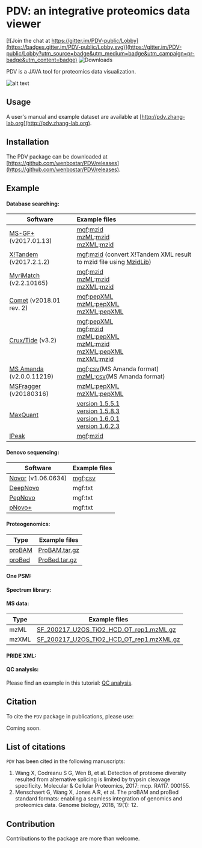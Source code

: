 # PDV: an integrative proteomics data viewer

[![Join the chat at https://gitter.im/PDV-public/Lobby](https://badges.gitter.im/PDV-public/Lobby.svg)](https://gitter.im/PDV-public/Lobby?utm_source=badge&utm_medium=badge&utm_campaign=pr-badge&utm_content=badge) ![Downloads](https://img.shields.io/github/downloads/wenbostar/PDV/total.svg)

PDV is a JAVA tool for proteomics data visualization.

![alt text](https://github.com/wenbostar/PDV/blob/master/resources/PDV_main_panel.png)

## Usage

A user's manual and example dataset are available at [http://pdv.zhang-lab.org](http://pdv.zhang-lab.org).

## Installation

The PDV package can be downloaded at [https://github.com/wenbostar/PDV/releases](https://github.com/wenbostar/PDV/releases).

## Example

#### Database searching:

| Software        | Example files |
| ----------------|:---------------|
| [MS-GF+](https://github.com/MSGFPlus/msgfplus) (v2017.01.13)| [mgf](http://pdv.zhang-lab.org/data/download/test_data/msdata/SF_200217_U2OS_TiO2_HCD_OT_rep1.mgf.gz):[mzid](http://pdv.zhang-lab.org/data/download/test_data/msgfplus/SF_200217_U2OS_TiO2_HCD_OT_rep1_mgf.mzid.gz)<br>[mzML](http://pdv.zhang-lab.org/data/download/test_data/msdata/SF_200217_U2OS_TiO2_HCD_OT_rep1.mzML.gz):[mzid](http://pdv.zhang-lab.org/data/download/test_data/msgfplus/SF_200217_U2OS_TiO2_HCD_OT_rep1_mzML.mzid.gz)<br>[mzXML](http://pdv.zhang-lab.org/data/download/test_data/msdata/SF_200217_U2OS_TiO2_HCD_OT_rep1.mzXML.gz):[mzid](http://pdv.zhang-lab.org/data/download/test_data/msgfplus/SF_200217_U2OS_TiO2_HCD_OT_rep1_mzXML.mzid.gz)|
| [X!Tandem](https://www.thegpm.org/tandem/) (v2017.2.1.2) | [mgf](http://pdv.zhang-lab.org/data/download/test_data/msdata/SF_200217_U2OS_TiO2_HCD_OT_rep1.mgf.gz):[mzid](http://pdv.zhang-lab.org/data/download/test_data/xtandem/SF_200217_U2OS_TiO2_HCD_OT_rep1_mgf.mzid.gz) (convert X!Tandem XML result to mzid file using [MzidLib](https://github.com/PGB-LIV/mzidlib))|
| [MyriMatch](https://www.ncbi.nlm.nih.gov/pubmed/?term=17269722) (v2.2.10165) | [mgf](http://pdv.zhang-lab.org/data/download/test_data/msdata/SF_200217_U2OS_TiO2_HCD_OT_rep1.mgf.gz):[mzid](http://pdv.zhang-lab.org/data/download/test_data/myrimatch/SF_200217_U2OS_TiO2_HCD_OT_rep1_myrimatch_mgf.mzid.gz)<br>[mzML](http://pdv.zhang-lab.org/data/download/test_data/msdata/SF_200217_U2OS_TiO2_HCD_OT_rep1.mzML.gz):[mzid](http://pdv.zhang-lab.org/data/download/test_data/myrimatch/SF_200217_U2OS_TiO2_HCD_OT_rep1_myrimatch_mzML.mzid.gz)<br>[mzXML](http://pdv.zhang-lab.org/data/download/test_data/msdata/SF_200217_U2OS_TiO2_HCD_OT_rep1.mzXML.gz):[mzid](http://pdv.zhang-lab.org/data/download/test_data/myrimatch/SF_200217_U2OS_TiO2_HCD_OT_rep1_myrimatch_mzXML.mzid.gz) |
| [Comet](http://comet-ms.sourceforge.net/) (v2018.01 rev. 2) | [mgf](http://pdv.zhang-lab.org/data/download/test_data/msdata/SF_200217_U2OS_TiO2_HCD_OT_rep1.mgf.gz):[pepXML](http://pdv.zhang-lab.org/data/download/test_data/comet/SF_200217_U2OS_TiO2_HCD_OT_rep1_mgf.pep.xml.gz)<br>[mzML](http://pdv.zhang-lab.org/data/download/test_data/msdata/SF_200217_U2OS_TiO2_HCD_OT_rep1.mzML.gz):[pepXML](http://pdv.zhang-lab.org/data/download/test_data/comet/SF_200217_U2OS_TiO2_HCD_OT_rep1_mzML.pep.xml.gz)<br>[mzXML](http://pdv.zhang-lab.org/data/download/test_data/msdata/SF_200217_U2OS_TiO2_HCD_OT_rep1.mzXML.gz):[pepXML](http://pdv.zhang-lab.org/data/download/test_data/comet/SF_200217_U2OS_TiO2_HCD_OT_rep1_mzXML.pep.xml.gz) |
| [Crux/Tide](http://crux.ms/) (v3.2)| [mgf](http://pdv.zhang-lab.org/data/download/test_data/msdata/SF_200217_U2OS_TiO2_HCD_OT_rep1.mgf.gz):[pepXML](http://pdv.zhang-lab.org/data/download/test_data/crux/crux-output_mgf/tide-search.pep.xml.gz)<br> [mgf](http://pdv.zhang-lab.org/data/download/test_data/msdata/SF_200217_U2OS_TiO2_HCD_OT_rep1.mgf.gz):[mzid](http://pdv.zhang-lab.org/data/download/test_data/crux/crux-output_mgf/tide-search.mzid.gz)<br>[mzML](http://pdv.zhang-lab.org/data/download/test_data/msdata/SF_200217_U2OS_TiO2_HCD_OT_rep1.mzML.gz):[pepXML](http://pdv.zhang-lab.org/data/download/test_data/crux/crux-output_mzml/tide-search.pep.xml.gz)<br>[mzML](http://pdv.zhang-lab.org/data/download/test_data/msdata/SF_200217_U2OS_TiO2_HCD_OT_rep1.mzML.gz):[mzid](http://pdv.zhang-lab.org/data/download/test_data/crux/crux-output_mzml/tide-search.mzid.gz)<br>[mzXML](http://pdv.zhang-lab.org/data/download/test_data/msdata/SF_200217_U2OS_TiO2_HCD_OT_rep1.mzXML.gz):[pepXML](http://pdv.zhang-lab.org/data/download/test_data/crux/crux-output_mzxml/tide-search.pep.xml.gz)<br>[mzXML](http://pdv.zhang-lab.org/data/download/test_data/msdata/SF_200217_U2OS_TiO2_HCD_OT_rep1.mzXML.gz):[mzid](http://pdv.zhang-lab.org/data/download/test_data/crux/crux-output_mzxml/tide-search.mzid.gz) |
| [MS Amanda](http://ms.imp.ac.at/index.php?action=ms-amanda) (v2.0.0.11219) | [mgf](http://pdv.zhang-lab.org/data/download/test_data/msdata/SF_200217_U2OS_TiO2_HCD_OT_rep1.mgf.gz):[csv](http://pdv.zhang-lab.org/data/download/test_data/msamanda/SF_200217_U2OS_TiO2_HCD_OT_rep1_MSAmanda_mgf.csv.gz)(MS Amanda format)<br>[mzML](http://pdv.zhang-lab.org/data/download/test_data/msdata/SF_200217_U2OS_TiO2_HCD_OT_rep1.mzML.gz):[csv](http://pdv.zhang-lab.org/data/download/test_data/msamanda/SF_200217_U2OS_TiO2_HCD_OT_rep1_MSAmanda_mzML.csv.gz)(MS Amanda format) |
| [MSFragger](https://www.nature.com/articles/nmeth.4256) (v20180316) | [mzML](http://pdv.zhang-lab.org/data/download/test_data/msdata/SF_200217_U2OS_TiO2_HCD_OT_rep1.mzML.gz):[pepXML](http://pdv.zhang-lab.org/data/download/test_data/msfragger/SF_200217_U2OS_TiO2_HCD_OT_rep1_msfragger_mzML.pepXML.gz)<br>[mzXML](http://pdv.zhang-lab.org/data/download/test_data/msdata/SF_200217_U2OS_TiO2_HCD_OT_rep1.mzXML.gz):[pepXML](http://pdv.zhang-lab.org/data/download/test_data/msfragger/SF_200217_U2OS_TiO2_HCD_OT_rep1_msfragger_mzXML.pepXML.gz)|
| [MaxQuant](http://www.coxdocs.org/doku.php?id=maxquant:start) | [version 1.5.5.1](http://pdv.zhang-lab.org/data/download/test_data/maxquant/maxquant/1.5.5.1.tar.gz)<br>[version 1.5.8.3](http://pdv.zhang-lab.org/data/download/test_data/maxquant/maxquant/1.5.8.3.tar.gz)<br>[version 1.6.0.1](http://pdv.zhang-lab.org/data/download/test_data/maxquant/maxquant/1.6.0.1.tar.gz)<br>[version 1.6.2.3](http://pdv.zhang-lab.org/data/download/test_data/maxquant/maxquant/1.6.2.3.tar.gz) |
| [IPeak](https://www.ncbi.nlm.nih.gov/pubmed/25951428)| [mgf](http://pdv.zhang-lab.org/data/download/test_data/msdata/SF_200217_U2OS_TiO2_HCD_OT_rep1.mgf.gz):[mzid](http://pdv.zhang-lab.org/data/download/test_data/ipeak/SF_200217_U2OS_TiO2_HCD_OT_rep1_IPeak_mgf.mzid.gz) |


#### Denovo sequencing:

| Software        | Example files |
| ----------------|:---------------|
| [Novor](https://www.ncbi.nlm.nih.gov/pubmed/26122521) (v1.06.0634) | [mgf](http://pdv.zhang-lab.org/data/download/test_data/msdata/SF_200217_U2OS_TiO2_HCD_OT_rep1.mgf.gz):[csv](http://pdv.zhang-lab.org/data/download/test_data/novor/SF_200217_U2OS_TiO2_HCD_OT_rep1_novor.csv) |
| [DeepNovo](https://github.com/nh2tran/DeepNovo) | mgf:txt |
| [PepNovo](http://proteomics.ucsd.edu/software-tools/531-2/) | mgf:txt |
| [pNovo+](http://pfind.ict.ac.cn/software/pNovo/) | mgf:txt |

#### Proteogenomics:


| Type        | Example files |
| ------------|---------------|
| [proBAM](https://genomebiology.biomedcentral.com/articles/10.1186/s13059-017-1377-x) | [ProBAM.tar.gz](http://pdv.zhang-lab.org/data/download/upload/ProBAM.tar.gz) |
| [proBed](https://genomebiology.biomedcentral.com/articles/10.1186/s13059-017-1377-x) | [ProBed.tar.gz](http://pdv.zhang-lab.org/data/download/upload/ProBed.tar.gz) |

#### One PSM:


#### Spectrum library:

#### MS data:

| Type   |Example files|
| -------|-------------|
| mzML | [SF_200217_U2OS_TiO2_HCD_OT_rep1.mzML.gz](http://pdv.zhang-lab.org/data/download/test_data/msdata/SF_200217_U2OS_TiO2_HCD_OT_rep1.mzML.gz) |
| mzXML|[SF_200217_U2OS_TiO2_HCD_OT_rep1.mzXML.gz](http://pdv.zhang-lab.org/data/download/test_data/msdata/SF_200217_U2OS_TiO2_HCD_OT_rep1.mzXML.gz) |

#### PRIDE XML:


#### QC analysis:

Please find an example in this tutorial: [QC analysis](http://bioconductor.org/packages/devel/bioc/vignettes/proteoQC/inst/doc/proteoQC.html). 


## Citation

To cite the `PDV` package in publications, please use:

Coming soon.

## List of citations

`PDV` has been cited in the following manuscripts:
1. Wang X, Codreanu S G, Wen B, et al. Detection of proteome diversity resulted from alternative splicing is limited by trypsin cleavage specificity. Molecular & Cellular Proteomics, 2017: mcp. RA117. 000155.
2. Menschaert G, Wang X, Jones A R, et al. The proBAM and proBed standard formats: enabling a seamless integration of genomics and proteomics data. Genome biology, 2018, 19(1): 12.
## Contribution

Contributions to the package are more than welcome. 
